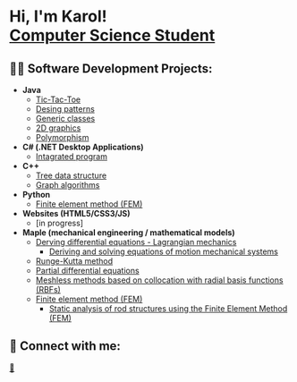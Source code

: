 <h1>Hi, I'm Karol! <br/><a href="[https://github.com/joshmadakor1](https://github.com/karolklimonczykk)">Computer Science Student</a></h1>

<h2>👨‍💻 Software Development Projects:</h2>

- <b>Java</b>
  - [Tic-Tac-Toe](https://github.com/karolklimonczykk/Tic-Tac-Toe)
  - [Desing patterns](https://github.com/karolklimonczykk/Design-Patterns)
  - [Generic classes](https://github.com/karolklimonczykk/Generic-classes)
  - [2D graphics](https://github.com/karolklimonczykk/2D-graphics)
  - [Polymorphism](https://github.com/karolklimonczykk/Polymorphism/tree/main)
- <b>C# (.NET Desktop Applications)</b>
  - [Intagrated program](https://github.com/karolklimonczykk/Intagrated-Program)
- <b>C++</b>
  - [Tree data structure](https://github.com/karolklimonczykk/Tree-data-structure)
  - [Graph algorithms](https://github.com/karolklimonczykk/Graphs)
- <b>Python</b>
  - [Finite element method (FEM)](https://github.com/karolklimonczykk/Python_FEM)
- <b>Websites (HTML5/CSS3/JS)</b>
  - [in progress]
- <b>Maple (mechanical engineering / mathematical models)</b>
  - [Derving differential equations - Lagrangian mechanics](https://github.com/karolklimonczykk/Deriving-differential-equations)
     - [Deriving and solving equations of motion mechanical systems](https://github.com/karolklimonczykk/deriving-and-solving-equations-of-motion-mechanical-systems)
  - [Runge-Kutta method](https://github.com/karolklimonczykk/Runge-Kutta-method)
  - [Partial differential equations](https://github.com/karolklimonczykk/Partial-differential-equations)
  - [Meshless methods based on collocation with radial basis functions (RBFs)](https://github.com/karolklimonczykk/Meshless-methods-based-on-RBFs)
  - [Finite element method (FEM)](https://github.com/karolklimonczykk/FEM_basics)
    - [Static analysis of rod structures using the Finite Element Method (FEM)](https://github.com/karolklimonczykk/FEM_static)
<h2> 🤳 Connect with me:</h2>

<a href="mailto:karol.klimonczyk@gmail.com">💬</a>


[email]: mailto:karol.klimonczyk@gmail.com

